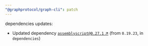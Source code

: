 ```yaml
---
"@graphprotocol/graph-cli": patch
---
```

dependencies updates:
  - Updated dependency [`assemblyscript@0.27.1` ↗︎](https://www.npmjs.com/package/assemblyscript/v/0.27.1) (from `0.19.23`, in `dependencies`)
